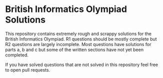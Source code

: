 # British Informatics Olympiad Solutions

This repository contains extremely rough and scrappy solutions for the British Informatics Olympiad. R1 questions should be mostly complete but R2 questions are largely incomplete. Most questions have solutions for parts a, b and c but some of the written sections have not yet been completed.

If you have solved questions that are not solved in this repository feel free to open pull requests.